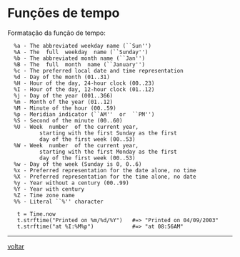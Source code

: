 # Funções de tempo

Formatação da função de tempo:

	  %a - The abbreviated weekday name (``Sun'')
	  %A - The  full  weekday  name (``Sunday'')
	  %b - The abbreviated month name (``Jan'')
	  %B - The  full  month  name (``January'')
	  %c - The preferred local date and time representation
	  %d - Day of the month (01..31)
	  %H - Hour of the day, 24-hour clock (00..23)
	  %I - Hour of the day, 12-hour clock (01..12)
	  %j - Day of the year (001..366)
	  %m - Month of the year (01..12)
	  %M - Minute of the hour (00..59)
	  %p - Meridian indicator (``AM''  or  ``PM'')
	  %S - Second of the minute (00..60)
	  %U - Week  number  of the current year,
	          starting with the first Sunday as the first
	          day of the first week (00..53)
	  %W - Week  number  of the current year,
	          starting with the first Monday as the first
	          day of the first week (00..53)
	  %w - Day of the week (Sunday is 0, 0..6)
	  %x - Preferred representation for the date alone, no time
	  %X - Preferred representation for the time alone, no date
	  %y - Year without a century (00..99)
	  %Y - Year with century
	  %Z - Time zone name
	  %% - Literal ``%'' character

	   t = Time.now
	   t.strftime("Printed on %m/%d/%Y")   #=> "Printed on 04/09/2003"
	   t.strftime("at %I:%M%p")            #=> "at 08:56AM"

---

<a class="btn btn-mini" href="readme.md">voltar</a>